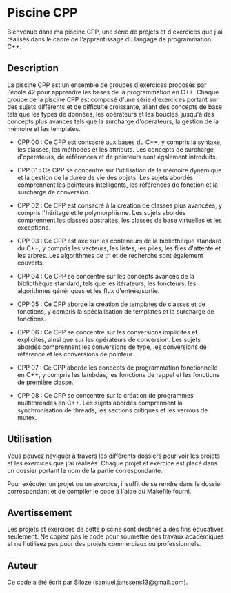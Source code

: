 # Piscine CPP
Bienvenue dans ma piscine CPP, une série de projets et d'exercices que j'ai réalisés dans le cadre de l'apprentissage du langage de programmation C++.

## **Description**
La piscine CPP est un ensemble de groupes d'exercices proposés par l'école 42 pour apprendre les bases de la programmation en C++. Chaque groupe de la piscine CPP est composé d'une série d'exercices portant sur des sujets différents et de difficulté croissante, allant des concepts de base tels que les types de données, les opérateurs et les boucles, jusqu'à des concepts plus avancés tels que la surcharge d'opérateurs, la gestion de la mémoire et les templates.

- CPP 00 : Ce CPP est consacré aux bases du C++, y compris la syntaxe, les classes, les méthodes et les attributs. Les concepts de surcharge d'opérateurs, de références et de pointeurs sont également introduits.

- CPP 01 : Ce CPP se concentre sur l'utilisation de la mémoire dynamique et la gestion de la durée de vie des objets. Les sujets abordés comprennent les pointeurs intelligents, les références de fonction et la surcharge de conversion.

- CPP 02 : Ce CPP est consacré à la création de classes plus avancées, y compris l'héritage et le polymorphisme. Les sujets abordés comprennent les classes abstraites, les classes de base virtuelles et les exceptions.

- CPP 03 : Ce CPP est axé sur les conteneurs de la bibliothèque standard du C++, y compris les vecteurs, les listes, les piles, les files d'attente et les arbres. Les algorithmes de tri et de recherche sont également couverts.

- CPP 04 : Ce CPP se concentre sur les concepts avancés de la bibliothèque standard, tels que les itérateurs, les foncteurs, les algorithmes génériques et les flux d'entrée/sortie.

- CPP 05 : Ce CPP aborde la création de templates de classes et de fonctions, y compris la spécialisation de templates et la surcharge de fonctions.

- CPP 06 : Ce CPP se concentre sur les conversions implicites et explicites, ainsi que sur les opérateurs de conversion. Les sujets abordés comprennent les conversions de type, les conversions de référence et les conversions de pointeur.

- CPP 07 : Ce CPP aborde les concepts de programmation fonctionnelle en C++, y compris les lambdas, les fonctions de rappel et les fonctions de première classe.

- CPP 08 : Ce CPP se concentre sur la création de programmes multithreadés en C++. Les sujets abordés comprennent la synchronisation de threads, les sections critiques et les verrous de mutex.
## **Utilisation**
Vous pouvez naviguer à travers les différents dossiers pour voir les projets et les exercices que j'ai réalisés. Chaque projet et exercice est placé dans un dossier portant le nom de la partie correspondante.

Pour exécuter un projet ou un exercice, il suffit de se rendre dans le dossier correspondant et de compiler le code à l'aide du Makefile fourni.

## **Avertissement**
Les projets et exercices de cette piscine sont destinés à des fins éducatives seulement. Ne copiez pas le code pour soumettre des travaux académiques et ne l'utilisez pas pour des projets commerciaux ou professionnels.

## **Auteur**
Ce code a été écrit par Siloze (samuel.janssens13@gmail.com).
